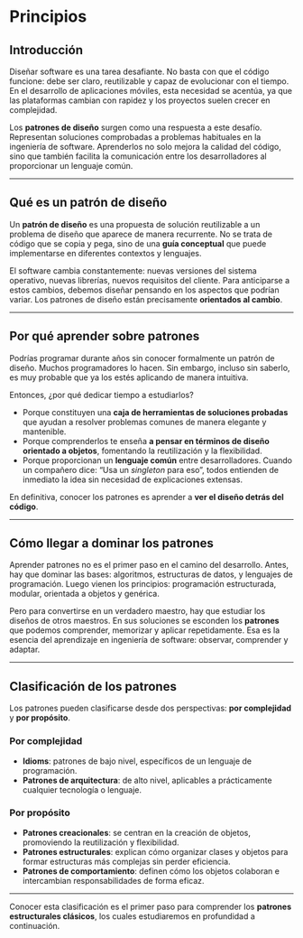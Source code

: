 # Principios

## Introducción
Diseñar software es una tarea desafiante. No basta con que el código funcione: debe ser claro, reutilizable y capaz de evolucionar con el tiempo. En el desarrollo de aplicaciones móviles, esta necesidad se acentúa, ya que las plataformas cambian con rapidez y los proyectos suelen crecer en complejidad.

Los **patrones de diseño** surgen como una respuesta a este desafío. Representan soluciones comprobadas a problemas habituales en la ingeniería de software. Aprenderlos no solo mejora la calidad del código, sino que también facilita la comunicación entre los desarrolladores al proporcionar un lenguaje común.

---

## Qué es un patrón de diseño
Un **patrón de diseño** es una propuesta de solución reutilizable a un problema de diseño que aparece de manera recurrente. No se trata de código que se copia y pega, sino de una **guía conceptual** que puede implementarse en diferentes contextos y lenguajes.

El software cambia constantemente: nuevas versiones del sistema operativo, nuevas librerías, nuevos requisitos del cliente. Para anticiparse a estos cambios, debemos diseñar pensando en los aspectos que podrían variar. Los patrones de diseño están precisamente **orientados al cambio**.

---

## Por qué aprender sobre patrones
Podrías programar durante años sin conocer formalmente un patrón de diseño. Muchos programadores lo hacen. Sin embargo, incluso sin saberlo, es muy probable que ya los estés aplicando de manera intuitiva.

Entonces, ¿por qué dedicar tiempo a estudiarlos?

- Porque constituyen una **caja de herramientas de soluciones probadas** que ayudan a resolver problemas comunes de manera elegante y mantenible.
- Porque comprenderlos te enseña **a pensar en términos de diseño orientado a objetos**, fomentando la reutilización y la flexibilidad.
- Porque proporcionan un **lenguaje común** entre desarrolladores. Cuando un compañero dice: “Usa un *singleton* para eso”, todos entienden de inmediato la idea sin necesidad de explicaciones extensas.

En definitiva, conocer los patrones es aprender a **ver el diseño detrás del código**.

---

## Cómo llegar a dominar los patrones
Aprender patrones no es el primer paso en el camino del desarrollo. Antes, hay que dominar las bases: algoritmos, estructuras de datos, y lenguajes de programación. Luego vienen los principios: programación estructurada, modular, orientada a objetos y genérica.

Pero para convertirse en un verdadero maestro, hay que estudiar los diseños de otros maestros. En sus soluciones se esconden los **patrones** que podemos comprender, memorizar y aplicar repetidamente. Esa es la esencia del aprendizaje en ingeniería de software: observar, comprender y adaptar.

---

## Clasificación de los patrones
Los patrones pueden clasificarse desde dos perspectivas: **por complejidad** y **por propósito**.

### Por complejidad
- **Idioms**: patrones de bajo nivel, específicos de un lenguaje de programación.
- **Patrones de arquitectura**: de alto nivel, aplicables a prácticamente cualquier tecnología o lenguaje.

### Por propósito
- **Patrones creacionales**: se centran en la creación de objetos, promoviendo la reutilización y flexibilidad.
- **Patrones estructurales**: explican cómo organizar clases y objetos para formar estructuras más complejas sin perder eficiencia.
- **Patrones de comportamiento**: definen cómo los objetos colaboran e intercambian responsabilidades de forma eficaz.

---

Conocer esta clasificación es el primer paso para comprender los **patrones estructurales clásicos**, los cuales estudiaremos en profundidad a continuación.

